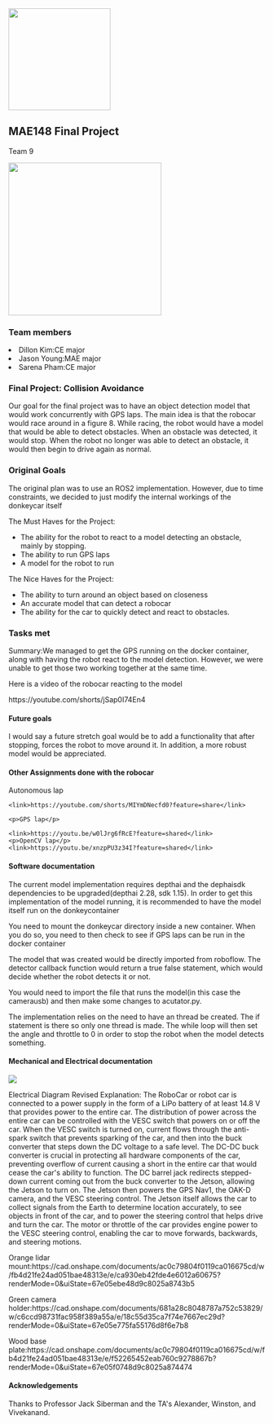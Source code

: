 <html>
<head>
<image src = "logo.JPG" width = 200px height = 200px></image>
<h2>MAE148 Final Project</h2>
<p>Team 9<p>
<image src = "robocar.JPG" width = 300px height = 300px></image>
</head>



<body>
    <section>
        <h3>Team members</h3>
        <li>Dillon Kim:CE major</li>
        <li>Jason Young:MAE major</li>
        <li>Sarena Pham:CE major</li>
        </section>
<section>

<h3>Final Project: Collision Avoidance</h3>

<p>Our goal for the final project was to have an object detection model that would work concurrently with GPS laps. The main idea is that the robocar would race around in a figure 8. While racing, the robot would have a model that would be able to detect obstacles. When an obstacle was detected, it would stop. When the robot no longer was able to detect an obstacle, it would then begin to drive again as normal.</p>



</section>

<section>

<h3>Original Goals</h3>

<p>The original plan was to use an ROS2 implementation. However, due to time constraints, we decided to just modify the internal workings of the donkeycar itself</p>
<p>The Must Haves for the Project:</p>
<ul>
	<li>The ability for the robot to react to a model detecting an obstacle, mainly by stopping.</li>
	<li>The ability to run GPS laps</li>
	<li>A model for the robot to run</li>
</ul>
<p>The Nice Haves for the Project:</p>
<ul>
	<li>The ability to turn around an object based on closeness</li>
	<li>An accurate model that can detect a robocar</li>
	<li>The ability for the car to quickly detect and react to obstacles. </li>
</ul>


</section>

<section>

<h3>Tasks met</h3>

<p>Summary:We managed to get the GPS running on the docker container, along with having the robot react to the model detection. However, we were unable to get those two working together at the same time.</p>

<p>Here is a video of the robocar reacting to the model</p>
<p>https://youtube.com/shorts/jSap0I74En4</p>




</section>

<section>
<h4>Future goals</h4>
<p>I would say a future stretch goal would be to add a functionality that after stopping, forces the robot to move around it. In addition, a more robust model would be appreciated.</p>

</section>

<section>
    <h4>Other Assignments done with the robocar</h4>
    <p>Autonomous lap</p>

    <link>https://youtube.com/shorts/MIYmDNecfd0?feature=share</link>

    <p>GPS lap</p>
    
    <link>https://youtu.be/w0lJrg6fRcE?feature=shared</link>
    <p>OpenCV lap</p>
    <link>https://youtu.be/xnzpPU3z34I?feature=shared</link>
</section>

<section>
<h4>Software documentation</h4>
<P>The current model implementation requires depthai and the dephaisdk dependencies to be upgraded(depthai 2.28, sdk 1.15). In order to get this implementation of the model running, it is recommended to have the model itself run on the donkeycontainer</p>
<p>You need to mount the donkeycar directory inside a new container. When you do so, you need to then check to see if GPS laps can be run in the docker container</p>
<p>The model that was created would be directly imported from roboflow. The detector callback function would return a true false statement, which would decide whether the robot detects it or not.</p>
<p>You would need to import the file that runs the model(in this case the camerausb) and then make some changes to acutator.py.</p>

<p>The implementation relies on the need to have an thread be created. The if statement is there so only one thread is made. The while loop will then set the angle and throttle to 0 in order to stop the robot when the model detects something.</p>

</section>

<section>
<h4>Mechanical and Electrical documentation</h4>
<image src = "newdiagram.JPG"></image>
<p>Electrical Diagram Revised Explanation: The RoboCar or robot car is connected to a power supply in the form of a LiPo battery of at least 14.8 V that provides power to the entire car. The distribution of power across the entire car can be controlled with the VESC switch that powers on or off the car. When the VESC switch is turned on, current flows through the anti-spark switch that prevents sparking of the car, and then into the buck converter that steps down the DC voltage to a safe level. The DC-DC buck converter is crucial in protecting all hardware components of the car, preventing overflow of current causing a short in the entire car that would cease the car's ability to function. The DC barrel jack redirects stepped-down current coming out from the buck converter to the Jetson, allowing the Jetson to turn on. The Jetson then powers the GPS Nav1, the OAK-D camera, and the VESC steering control. The Jetson itself allows the car to collect signals from the Earth to determine location accurately, to see objects in front of the car, and to power the steering control that helps drive and turn the car. The motor or throttle of the car provides engine power to the VESC steering control, enabling the car to move forwards, backwards, and steering motions.</p>
<p>Orange lidar mount:https://cad.onshape.com/documents/ac0c79804f0119ca016675cd/w/fb4d21fe24ad051bae48313e/e/ca930eb42fde4e6012a60675?renderMode=0&uiState=67e05ebe48d9c8025a8743b5</p>
<p>Green camera holder:https://cad.onshape.com/documents/681a28c8048787a752c53829/w/c6ccd98731fac958f389a55a/e/18c55d35ca7f74e7667ec29d?renderMode=0&uiState=67e05e775fa55176d8f6e7b8 </p>
<p>Wood base plate:https://cad.onshape.com/documents/ac0c79804f0119ca016675cd/w/fb4d21fe24ad051bae48313e/e/f52265452eab760c9278867b?renderMode=0&uiState=67e05f0748d9c8025a874474</p>


</section>
</body>

<footer>
<h4>Acknowledgements</h4>
<p>Thanks to Professor Jack Siberman and the TA's Alexander, Winston, and Vivekanand.</p>

</footer>
</html>
